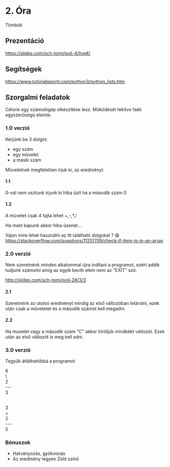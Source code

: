 # 2. Óra

Tömbök 

## Prezentáció
https://slides.com/sch-tomi/poli-4/live#/

## Segítségek
https://www.tutorialspoint.com/python3/python_lists.htm

## Szorgalmi feladatok

Célunk egy számológép elkészítése lesz.
Működését tekitve faék egyszerűségü eleinte.

### 1.0 verzió

Kérjünk be 3 dolgot:
- egy szám
- egy müvelet
- a másik szám

Műveletnek megfelelően írjuk ki, az eredményt.

#### 1.1

0-val nem osztunk írjunk ki hiba üzit ha a második szám 0

#### 1.2

A müvelet csak 4 fajta lehet +,-,*,/

Ha mást kapunk akkor hiba üzenet...

Vajon mire lehet használni az itt található dolgokat ? :smile:
https://stackoverflow.com/questions/11251709/check-if-item-is-in-an-array

### 2.0 verzió

Nem szeretnénk minden alkalommal újra indítani a programot, ezért addik tudjunk számolni amíg az egyik bevitt elem nem az "EXIT" szó.

http://slides.com/sch-tomi/poli-2#/3/3


#### 2.1 

Szeretnénk az utolsó eredményt mindig az első változóban letárolni, ezek után csak a műveletet és a második számot kell megadni.

#### 2.2

Ha muvelet vagy a második szám "C" akkor töröljük mindkékt változót. Ezek után az első változót is meg kell adni.

### 3.0 verzió

Tegyük átláthatóbbá a programot


6 <br />
\\  <br />
2 <br />
\--- <br />
3
<br />
<br />

3 <br />
\+ <br />
2 <br />
\--- <br />
5


### Bónuszok

- Hatványozás, gyökvonás
- Az eredmény legyen Zöld színű